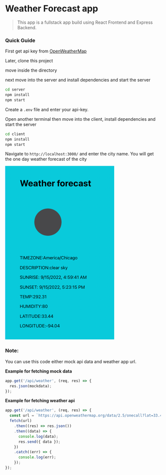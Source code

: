 # Weather Forecast app

> This app is a fullstack app build using React Frontend and Express Backend.

### Quick Guide

First get api key from [OpenWeatherMap](https://openweathermap.org/)

Later, clone this project

move inside the directory

next move into the server and install dependencies and start the server

```bash
cd server
npm install
npm start
```

Create a `.env` file and enter your api-key.

Open another terminal then move into the client, install dependencies and start the server

```bash
cd client
npm install
npm start
```

Navigate to `http://localhost:3000/` and enter the city name. You will get the one day weather forecast of the city

![screenshot](./weather.png)

### Note:

You can use this code either mock api data and weather app url.

**Example for fetching mock data**

```javascript
app.get('/api/weather', (req, res) => {
  res.json(mockdata);
});
```

**Example for fetching weather api**

```javascript
app.get('/api/weather', (req, res) => {
  const url = `https://api.openweathermap.org/data/2.5/onecall?lat=33.44&lon=-94.04&exclude=hourly,daily&appid=${process.env.API_KEY}`;
  fetch(url)
    .then((res) => res.json())
    .then((data) => {
      console.log(data);
      res.send({ data });
    })
    .catch((err) => {
      console.log(err);
    });
});
```
